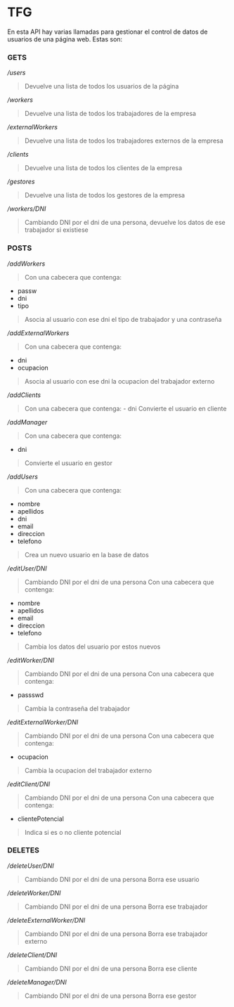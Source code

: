 # TFG
En esta API hay varias llamadas para gestionar el control de datos de usuarios de una página web. Estas son:

### GETS
_/users_
>Devuelve una lista de todos los usuarios de la página

_/workers_
>Devuelve una lista de todos los trabajadores de la empresa

_/externalWorkers_
>Devuelve una lista de todos los trabajadores externos de la empresa

_/clients_
>Devuelve una lista de todos los clientes de la empresa

_/gestores_
>Devuelve una lista de todos los gestores de la empresa

_/workers/DNI_
>Cambiando DNI por el dni de una persona, devuelve los datos de ese trabajador si existiese

### POSTS
_/addWorkers_
>Con una cabecera que contenga: 
- passw
- dni
- tipo
>Asocia al usuario con ese dni el tipo de trabajador y una contraseña

_/addExternalWorkers_
>Con una cabecera que contenga: 
- dni
- ocupacion
>Asocia al usuario con ese dni la ocupacion del trabajador externo

_/addClients_
>Con una cabecera que contenga: 
    - dni
>Convierte el usuario en cliente

_/addManager_
>Con una cabecera que contenga: 
- dni
>Convierte el usuario en gestor

_/addUsers_
>Con una cabecera que contenga: 
- nombre
- apellidos
- dni
- email
- direccion
- telefono
>Crea un nuevo usuario en la base de datos

_/editUser/DNI_
>Cambiando DNI por el dni de una persona
>Con una cabecera que contenga: 
- nombre
- apellidos
- email
- direccion
- telefono
>Cambia los datos del usuario por estos nuevos

_/editWorker/DNI_
>Cambiando DNI por el dni de una persona
>Con una cabecera que contenga: 
- passswd
>Cambia la contraseña del trabajador

_/editExternalWorker/DNI_
>Cambiando DNI por el dni de una persona
>Con una cabecera que contenga: 
- ocupacion
>Cambia la ocupacion del trabajador externo

_/editClient/DNI_
>Cambiando DNI por el dni de una persona
>Con una cabecera que contenga: 
- clientePotencial
>Indica si es o no cliente potencial

### DELETES
_/deleteUser/DNI_
>Cambiando DNI por el dni de una persona
Borra ese usuario

_/deleteWorker/DNI_
>Cambiando DNI por el dni de una persona
>Borra ese trabajador

_/deleteExternalWorker/DNI_
>Cambiando DNI por el dni de una persona
>Borra ese trabajador externo

_/deleteClient/DNI_
>Cambiando DNI por el dni de una persona
>Borra ese cliente

_/deleteManager/DNI_
>Cambiando DNI por el dni de una persona
>Borra ese gestor
